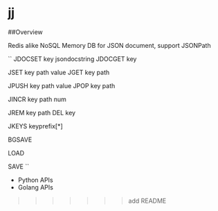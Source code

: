 # jj

##Overview

Redis alike NoSQL Memory DB for JSON document, support JSONPath

``
JDOCSET key jsondocstring
JDOCGET key

JSET key path value
JGET key path

JPUSH key path value
JPOP key path

JINCR key path num

JREM key path
DEL key

JKEYS keyprefix[*]

BGSAVE

LOAD

SAVE
``

* Python APIs
* Golang APIs


>>>>>>> add README
